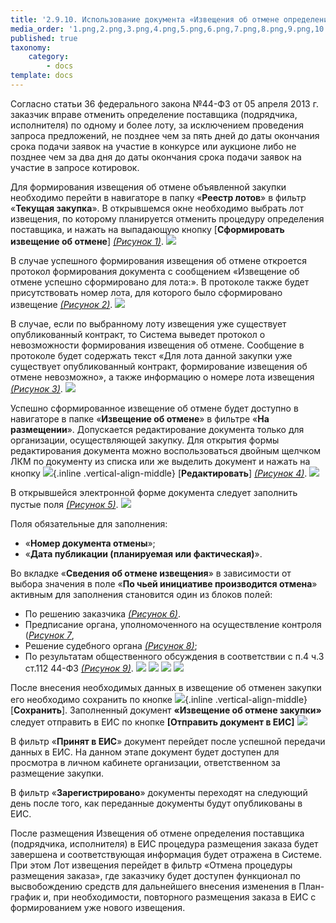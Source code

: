 ```yaml
---
title: '2.9.10. Использование документа «Извещения об отмене определения поставщика (подрядчика, исполнителя)»'
media_order: '1.png,2.png,3.png,4.png,5.png,6.png,7.png,8.png,9.png,10.png,save.png'
published: true
taxonomy:
    category:
        - docs
template: docs
---
```


Согласно статьи 36 федерального закона №44-ФЗ от 05 апреля 2013 г. заказчик вправе отменить определение поставщика (подрядчика, исполнителя) по одному и более лоту, за исключением проведения запроса предложений, не позднее чем за пять дней до даты окончания срока подачи заявок на участие в конкурсе или аукционе либо не позднее чем за два дня до даты окончания срока подачи заявок на участие в запросе котировок. 

Для формирования извещения об отмене объявленной закупки необходимо перейти в навигаторе в папку «**Реестр лотов**» в фильтр «**Текущая закупка**». В открывшемся окне необходимо выбрать лот извещения, по которому планируется отменить процедуру определения поставщика, и нажать на выпадающую кнопку [**Сформировать извещение об отмене**] *[(Рисунок 1)](#ris-01)*.
![](1.png?id=ris-01)

В случае успешного формирования извещения об отмене откроется протокол формирования документа с сообщением «Извещение об отмене успешно сформировано для лота:». В протоколе также будет присутствовать номер лота, для которого было сформировано извещение *[(Рисунок 2)](#ris-02)*.
![](2.png?id=ris-02)

В случае, если по выбранному лоту извещения уже существует опубликованный контракт, то Система выведет протокол о невозможности формирования извещения об отмене. Сообщение в протоколе будет содержать текст «Для лота данной закупки уже существует опубликованный контракт, формирование извещения об отмене невозможно», а также информацию о номере лота извещения *[(Рисунок 3)](#ris-03)*.
![](3.png?id=ris-03)

Успешно сформированное извещение об отмене будет доступно в навигаторе в папке «**Извещение об отмене**» в фильтре «**На размещении**». Допускается редактирование документа только для организации, осуществляющей закупку. Для открытия формы редактирования документа можно воспользоваться двойным щелчком ЛКМ по документу из списка или же выделить документ и нажать на кнопку ![](edit.png){.inline .vertical-align-middle} [****Редактировать****] *[(Рисунок 4)](#ris-04)*.
![](4.png?id=ris-04)

В открывшейся электронной форме документа следует заполнить пустые поля *[(Рисунок 5)](#ris-05)*.
![](5.png?id=ris-05)

Поля обязательные для заполнения: 
-   «**Номер документа отмены**»; 
-   «**Дата публикации (планируемая или фактическая)**». 

Во вкладке «**Сведения об отмене извещения**» в зависимости от выбора значения в поле «**По чьей инициативе производится отмена**» активным для заполнения становится один из блоков полей: 
-   По решению заказчика *[(Рисунок 6)](#ris-06)*.
-   Предписание органа, уполномоченного на осуществление контроля (*[Рисунок 7](#ris-07)*,  
-   Решение судебного органа *[(Рисунок 8)](#ris-8)*; 
-   По результатам общественного обсуждения в соответствии с п.4 ч.3 ст.112     44-ФЗ *[(Рисунок 9)](#ris-9)*. 
![](6.png?id=ris-06) 
![](7.png?id=ris-07)
![](8.png?id=ris-08)
![](9.png?id=ris-09)


После внесения необходимых данных в извещение об отменен закупки его необходимо сохранить по кнопке ![](save.png){.inline .vertical-align-middle} [**Сохранить**]. 
Заполненный документ **«Извещение об отмене закупки»** следует отправить в ЕИС по кнопке **[Отправить документ в ЕИС]**
![](10.png?id=ris-10)

В фильтр «**Принят в ЕИС**» документ перейдет после успешной передачи данных в ЕИС. На данном этапе документ будет доступен для просмотра в личном кабинете организации, ответственном за размещение закупки. 

В фильтр «**Зарегистрировано**» документы переходят на следующий день после того, как переданные документы будут опубликованы в ЕИС. 

После размещения Извещения об отмене определения поставщика (подрядчика, исполнителя) в ЕИС процедура размещения заказа будет завершена и соответствующая информация будет отражена в Системе. При этом Лот извещения перейдет в фильтр «Отмена процедуры размещения заказа», где заказчику будет доступен функционал по высвобождению средств для дальнейшего внесения изменения в План-график и, при необходимости, повторного размещения заказа в ЕИС с формированием уже нового извещения.